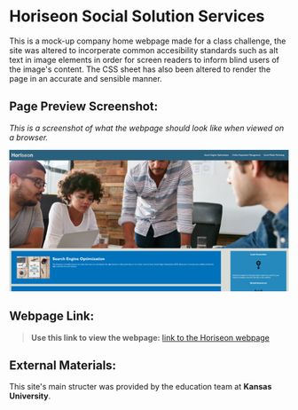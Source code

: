 # Horiseon Social Solution Services
This is a mock-up company home webpage made for a class challenge, the site was altered to incorperate common accesibility standards such as alt text in image elements in order for screen readers to inform blind users of the image's content. The CSS sheet has also been altered to render the page in an accurate and sensible manner.

## Page Preview Screenshot:
*This is a screenshot of what the webpage should look like when viewed on a browser.*

![a screenshot of the Horiseon webpage as viewed in a web browser](./assets/images/horiseonScreenshot.png)

## Webpage Link:
> **Use this link to view the webpage:** [link to the Horiseon webpage](antimatternova.github.io/Horiseon-Social-Services/)

## External Materials:
This site's main structer was provided by the education team at **Kansas University**.